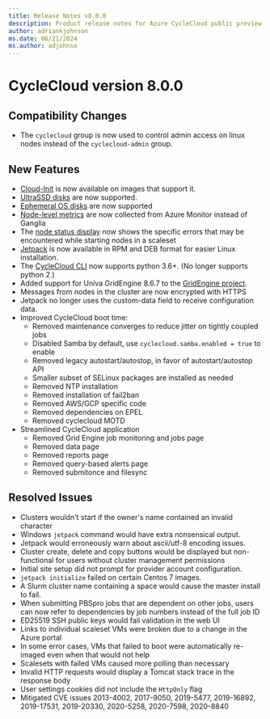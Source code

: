 ```yaml
---
title: Release Notes v8.0.0
description: Product release notes for Azure CycleCloud public preview v8.0.0
author: adriankjohnson
ms.date: 06/21/2024
ms.author: adjohnso
---
```


# CycleCloud version 8.0.0

## Compatibility Changes

 * The `cyclecloud` group is now used to control admin access on linux nodes instead of the `cyclecloud-admin` group.

## New Features

 * [Cloud-Init](~/articles/cyclecloud/how-to/cloud-init.md) is now available on images that support it.
 * [UltraSSD disks](~/articles/cyclecloud/cluster-references/volume-reference.md) are now supported.
 * [Ephemeral OS disks](~/articles/cyclecloud/cluster-references/volume-reference.md) are now supported
 * [Node-level metrics](~/articles/cyclecloud/concepts/monitoring.md) are now collected from Azure Monitor instead of Ganglia
 * The [node status display](~/articles/cyclecloud/how-to/report-issues.md) now shows the specific errors that may be encountered while starting nodes in a scaleset
 * [Jetpack](~/articles/cyclecloud/how-to/install-jetpack.md) is now available in RPM and DEB format for easier Linux installation.
 * The [CycleCloud CLI](~/articles/cyclecloud/how-to/install-cyclecloud-cli.md) now supports python 3.6+. (No longer supports python 2.)
 * Added support for Univa GridEngine 8.6.7 to the [GridEngine project](~/articles/cyclecloud/gridengine.md).
 * Messages from nodes in the cluster are now encrypted with HTTPS
 * Jetpack no longer uses the custom-data field to receive configuration data.
 * Improved CycleCloud boot time:
     * Removed maintenance converges to reduce jitter on tightly coupled jobs
     * Disabled Samba by default, use `cyclecloud.samba.enabled = true` to enable
     * Removed legacy autostart/autostop, in favor of autostart/autostop API
     * Smaller subset of SELinux packages are installed as needed
     * Removed NTP installation
     * Removed installation of fail2ban
     * Removed AWS/GCP specific code
     * Removed dependencies on EPEL
     * Removed cyclecloud MOTD
 * Streamlined CycleCloud application
     * Removed Grid Engine job monitoring and jobs page
     * Removed data page
     * Removed reports page
     * Removed query-based alerts page
     * Removed submitonce and filesync

 ## Resolved Issues

 * Clusters wouldn't start if the owner's name contained an invalid character
 * Windows `jetpack` command would have extra nonsensical output.
 * Jetpack would erroneously warn about ascii/utf-8 encoding issues.
 * Cluster create, delete and copy buttons would be displayed but non-functional for users without cluster management permissions
 * Initial site setup did not prompt for provider account configuration.
 * `jetpack initialize` failed on certain Centos 7 images.
 * A Slurm cluster name containing a space would cause the master install to fail.
 * When submitting PBSpro jobs that are dependent on other jobs, users can now refer to dependencies by job numbers instead of the full job ID
 * ED25519 SSH public keys would fail validation in the web UI
 * Links to individual scaleset VMs were broken due to a change in the Azure portal
 * In some error cases, VMs that failed to boot were automatically re-imaged even when that would not help
 * Scalesets with failed VMs caused more polling than necessary
 * Invalid HTTP requests would display a Tomcat stack trace in the response body
 * User settings cookies did not include the `HttpOnly` flag
 * Mitigated CVE issues 2013-4002, 2017-9050, 2019-5477, 2019-16892, 2019-17531, 2019-20330, 2020-5258, 2020-7598, 2020-8840

